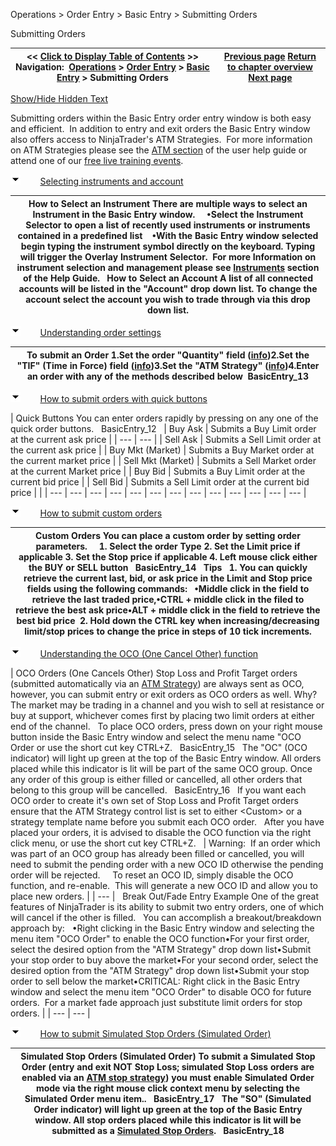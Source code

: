 ﻿


Operations \> Order Entry \> Basic Entry \> Submitting Orders






















Submitting Orders







| \<\< [Click to Display Table of Contents](submitting_orders_basic_entry.md) \>\> **Navigation:**     [Operations](operations-1.md) \> [Order Entry](order_entry-1.md) \> [Basic Entry](basic_entry-1.md) \> Submitting Orders | [Previous page](display_overview_basic_entry-1.md) [Return to chapter overview](basic_entry-1.md) [Next page](modifying_and_cancelling_orders_basic_entry-1.md) |
| --- | --- |




[Show/Hide Hidden Text](javascript:HMToggleExpandAll(!HMAnyToggleOpen()) "Click to open/close expanding sections")









Submitting orders within the Basic Entry order entry window is both easy and efficient.  In addition to entry and exit orders the Basic Entry window also offers access to NinjaTrader's ATM Strategies.  For more information on ATM Strategies please see the [ATM section](advanced_trade_management_atm-1.md) of the user help guide or attend one of our [free live training events](https://ninjatrader.com/futures/livestreams).


![tog_minus](tog_minus-1.gif)        [Selecting instruments and account](javascript:HMToggle('toggle','SelectingInstrumentsAndAccount','SelectingInstrumentsAndAccount_ICON'))




| How to Select an Instrument There are multiple ways to select an Instrument in the Basic Entry window.     •Select the Instrument Selector to open a list of recently used instruments or instruments contained in a predefined list    •With the Basic Entry window selected begin typing the instrument symbol directly on the keyboard. Typing will trigger the Overlay Instrument Selector.  For more Information on instrument selection and management please see [Instruments](instruments-1.md) section of the Help Guide.   How to Select an Account A list of all connected accounts will be listed in the "Account" drop down list. To change the account select the account you wish to trade through via this drop down list. |
| --- |



![tog_minus](tog_minus-1.gif)        [Understanding order settings](javascript:HMToggle('toggle','UnderstandingOrderSettings','UnderstandingOrderSettings_ICON'))




| To submit an Order 1\.Set the order "Quantity" field ([info](quantity_selector-1.md))2\.Set the "TIF" (Time in Force) field ([info](tif_selector-1.md))3\.Set the "ATM Strategy" ([info](atm_strategy_parameters-1.md))4\.Enter an order with any of the methods described below  BasicEntry_13 |
| --- |



![tog_minus](tog_minus-1.gif)        [How to submit orders with quick buttons](javascript:HMToggle('toggle','HowToSubmitOrdersWithQuickButtons','HowToSubmitOrdersWithQuickButtons_ICON'))




| Quick Buttons You can enter orders rapidly by pressing on any one of the quick order buttons.   BasicEntry_12     | Buy Ask | Submits a Buy Limit order at the current ask price | | --- | --- | | Sell Ask | Submits a Sell Limit order at the current ask price | | Buy Mkt (Market) | Submits a Buy Market order at the current market price | | Sell Mkt (Market) | Submits a Sell Market order at the current Market price | | Buy Bid | Submits a Buy Limit order at the current bid price | | Sell Bid | Submits a Sell Limit order at the current bid price | |
| --- | --- | --- | --- | --- | --- | --- | --- | --- | --- | --- | --- | --- |



![tog_minus](tog_minus-1.gif)        [How to submit custom orders](javascript:HMToggle('toggle','HowToSubmitCustomOrders','HowToSubmitCustomOrders_ICON'))




| Custom Orders You can place a custom order by setting order parameters.     1\. Select the order Type 2\. Set the Limit price if applicable  3\. Set the Stop price if applicable 4\. Left mouse click either the BUY or SELL button   BasicEntry_14   Tips   1\. You can quickly retrieve the current last, bid, or ask price in the Limit and Stop price fields using the following commands:   •Middle click in the field to retrieve the last traded price,•CTRL \+ middle click in the filed to retrieve the best ask price•ALT \+ middle click in the field to retrieve the best bid price  2\. Hold down the CTRL key when increasing/decreasing limit/stop prices to change the price in steps of 10 tick increments. |
| --- |



![tog_minus](tog_minus-1.gif)        [Understanding the OCO (One Cancel Other) function](javascript:HMToggle('toggle','UnderstandingTheOcooneCancelOtherFunction','UnderstandingTheOcooneCancelOtherFunction_ICON'))




| OCO Orders (One Cancels Other) Stop Loss and Profit Target orders (submitted automatically via an [ATM Strategy](atm_strategy-1.md)) are always sent as OCO, however, you can submit entry or exit orders as OCO orders as well. Why? The market may be trading in a channel and you wish to sell at resistance or buy at support, whichever comes first by placing two limit orders at either end of the channel.    To place OCO orders, press down on your right mouse button inside the Basic Entry window and select the menu name "OCO Order or use the short cut key CTRL\+Z.   BasicEntry_15   The "OC" (OCO indicator) will light up green at the top of the Basic Entry window. All orders placed while this indicator is lit will be part of the same OCO group. Once any order of this group is either filled or cancelled, all other orders that belong to this group will be cancelled.    BasicEntry_16   If you want each OCO order to create it's own set of Stop Loss and Profit Target orders ensure that the ATM Strategy control list is set to either \<Custom\> or a strategy template name before you submit each OCO order.   After you have placed your orders, it is advised to disable the OCO function via the right click menu, or use the short cut key CTRL\+Z.     | Warning:  If an order which was part of an OCO group has already been filled or cancelled, you will need to submit the pending order with a new OCO ID otherwise the pending order will be rejected.     To reset an OCO ID, simply disable the OCO function, and re\-enable.  This will generate a new OCO ID and allow you to place new orders. | | --- |      Break Out/Fade Entry Example One of the great features of NinjaTrader is its ability to submit two entry orders, one of which will cancel if the other is filled.   You can accomplish a breakout/breakdown approach by:   •Right clicking in the Basic Entry window and selecting the menu item "OCO Order" to enable the OCO function•For your first order, select the desired option from the "ATM Strategy" drop down list•Submit your stop order to buy above the market•For your second order, select the desired option from the "ATM Strategy" drop down list•Submit your stop order to sell below the market•CRITICAL: Right click in the Basic Entry window and select the menu item "OCO Order" to disable OCO for future orders.  For a market fade approach just substitute limit orders for stop orders. |
| --- | --- |



![tog_minus](tog_minus-1.gif)        [How to submit Simulated Stop Orders (Simulated Order)](javascript:HMToggle('toggle','HowToSubmitSimulatedStopOrderssimulatedOrder','HowToSubmitSimulatedStopOrderssimulatedOrder_ICON'))




| Simulated Stop Orders (Simulated Order) To submit a Simulated Stop Order (entry and exit NOT Stop Loss; simulated Stop Loss orders are enabled via an [ATM stop strategy](stop_strategy-1.md)) you must enable Simulated Order mode via the right mouse click context menu by selecting the Simulated Order menu item..   BasicEntry_17   The "SO" (Simulated Order indicator) will light up green at the top of the Basic Entry window. All stop orders placed while this indicator is lit will be submitted as a [Simulated Stop Orders](simulated_stop_orders-1.md).   BasicEntry_18 |
| --- |











